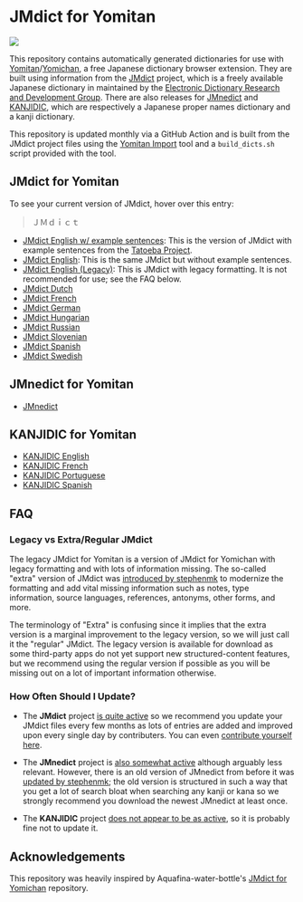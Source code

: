 # JMdict for Yomitan

[![](https://img.shields.io/github/v/tag/marvnc/jmdict-yomitan?style=for-the-badge&label=Last%20Release)](https://github.com/MarvNC/jmdict-yomitan/releases/latest)

This repository contains automatically generated dictionaries for use with [Yomitan](https://github.com/themoeway/yomitan)/[Yomichan](https://foosoft.net/projects/yomichan/), a free Japanese dictionary browser extension. They are built using information from the [JMdict](https://www.edrdg.org/wiki/index.php/JMdict-EDICT_Dictionary_Project) project, which is a freely available Japanese dictionary in maintained by the [Electronic Dictionary Research and Development Group](http://www.edrdg.org/). There are also releases for [JMnedict](https://www.edrdg.org/enamdict/enamdict_doc.html) and [KANJIDIC](https://www.edrdg.org/wiki/index.php/KANJIDIC_Project), which are respectively a Japanese proper names dictionary and a kanji dictionary.

This repository is updated monthly via a GitHub Action and is built from the JMdict project files using the [Yomitan Import](https://github.com/themoeway/yomitan-import) tool and a `build_dicts.sh` script provided with the tool.

## JMdict for Yomitan

To see your current version of JMdict, hover over this entry:

> ＪＭｄｉｃｔ

- [JMdict English w/ example sentences](https://github.com/MarvNC/jmdict-yomitan/releases/latest/download/JMDict_english_with_examples.zip): This is the version of JMdict with example sentences from the [Tatoeba Project](http://tatoeba.org/home).
- [JMdict English](https://github.com/MarvNC/jmdict-yomitan/releases/latest/download/JMdict_english.zip): This is the same JMdict but without example sentences.
- [JMdict English (Legacy)](https://github.com/MarvNC/jmdict-yomitan/releases/latest/download/JMdict_english_legacy.zip): This is JMdict with legacy formatting. It is not recommended for use; see the FAQ below.
- [JMdict Dutch](https://github.com/MarvNC/jmdict-yomitan/releases/latest/download/JMdict_dutch.zip)
- [JMdict French](https://github.com/MarvNC/jmdict-yomitan/releases/latest/download/JMdict_french.zip)
- [JMdict German](https://github.com/MarvNC/jmdict-yomitan/releases/latest/download/JMdict_german.zip)
- [JMdict Hungarian](https://github.com/MarvNC/jmdict-yomitan/releases/latest/download/JMdict_hungarian.zip)
- [JMdict Russian](https://github.com/MarvNC/jmdict-yomitan/releases/latest/download/JMdict_russian.zip)
- [JMdict Slovenian](https://github.com/MarvNC/jmdict-yomitan/releases/latest/download/JMdict_slovenian.zip)
- [JMdict Spanish](https://github.com/MarvNC/jmdict-yomitan/releases/latest/download/JMdict_spanish.zip)
- [JMdict Swedish](https://github.com/MarvNC/jmdict-yomitan/releases/latest/download/JMdict_swedish.zip)

## JMnedict for Yomitan

- [JMnedict](https://github.com/MarvNC/jmdict-yomitan/releases/latest/download/JMnedict.zip)

## KANJIDIC for Yomitan

- [KANJIDIC English](https://github.com/MarvNC/jmdict-yomitan/releases/latest/download/KANJIDIC_english.zip)
- [KANJIDIC French](https://github.com/MarvNC/jmdict-yomitan/releases/latest/download/KANJIDIC_french.zip)
- [KANJIDIC Portuguese](https://github.com/MarvNC/jmdict-yomitan/releases/latest/download/KANJIDIC_portuguese.zip)
- [KANJIDIC Spanish](https://github.com/MarvNC/jmdict-yomitan/releases/latest/download/KANJIDIC_spanish.zip)

## FAQ

### Legacy vs Extra/Regular JMdict

The legacy JMdict for Yomitan is a version of JMdict for Yomichan with legacy formatting and with lots of information missing. The so-called "extra" version of JMdict was [introduced by stephenmk](https://github.com/FooSoft/yomichan-import/pull/40) to modernize the formatting and add vital missing information such as notes, type information, source languages, references, antonyms, other forms, and more.

The terminology of "Extra" is confusing since it implies that the extra version is a marginal improvement to the legacy version, so we will just call it the "regular" JMdict. The legacy version is available for download as some third-party apps do not yet support new structured-content features, but we recommend using the regular version if possible as you will be missing out on a lot of important information otherwise.

### How Often Should I Update?

- The **JMdict** project [is quite active](https://www.edrdg.org/jmwsgi/updates.py?svc=jmdict&i=1) so we recommend you update your JMdict files every few months as lots of entries are added and improved upon every single day by contributers. You can even [contribute yourself here](https://www.edrdg.org/jmwsgi/edhelpq.py?svc=jmdict&sid=).

- The **JMnedict** project is [also somewhat active](https://www.edrdg.org/jmwsgi/updates.py?svc=jmdict&i=1) although arguably less relevant. However, there is an old version of JMnedict from before it was [updated by stephenmk](https://github.com/FooSoft/yomichan-import/pull/41); the old version is structured in such a way that you get a lot of search bloat when searching any kanji or kana so we strongly recommend you download the newest JMnedict at least once.

- The **KANJIDIC** project [does not appear to be as active](https://www.edrdg.org/wiki/index.php/KANJIDIC_Project), so it is probably fine not to update it.

## Acknowledgements

This repository was heavily inspired by Aquafina-water-bottle's [JMdict for Yomichan](https://github.com/Aquafina-water-bottle/jmdict-english-yomichan) repository.
